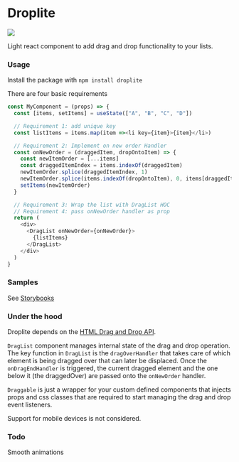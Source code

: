 # Droplite


![](https://juantorres-personal-bucket.s3.amazonaws.com/Droplite/Droplite.svg)


Light react component to add drag and drop functionality to your lists.


### Usage

Install the package with ```npm install droplite```

There are four basic requirements

```js
const MyComponent = (props) => {
  const [items, setItems] = useState(["A", "B", "C", "D"])

  // Requirement 1: add unique key
  const listItems = items.map(item =><li key={item}>{item}</li>)

  // Requirement 2: Implement on new order Handler
  const onNewOrder = (draggedItem, dropOntoItem) => {
    const newItemOrder = [...items]
    const draggedItemIndex = items.indexOf(draggedItem) 
    newItemOrder.splice(draggedItemIndex, 1)
    newItemOrder.splice(items.indexOf(dropOntoItem), 0, items[draggedItemIndex])
    setItems(newItemOrder)
  }

  // Requirement 3: Wrap the list with DragList HOC
  // Requirement 4: pass onNewOrder handler as prop
  return (
    <div>
      <DragList onNewOrder={onNewOrder}>
        {listItems}
      </DragList>
    </div>
  )
}
```


### Samples

See [Storybooks]()


### Under the hood

Droplite depends on the [HTML Drag and Drop API](https://developer.mozilla.org/en-US/docs/Web/API/HTML_Drag_and_Drop_API).

`DragList` component manages internal state of the drag and drop operation.
The key function in `DragList` is the `dragOverHandler` that takes care of which element is being dragged over that can later be displaced. Once the `onDragEndHandler` is triggered, the current dragged element and the one below it (the draggedOver) are passed onto the `onNewOrder` handler.

`Draggable` is just a wrapper for your custom defined components that injects props and css classes that are required to start managing the drag and drop event listeners.

Support for mobile devices is not considered.

### Todo

Smooth animations 
